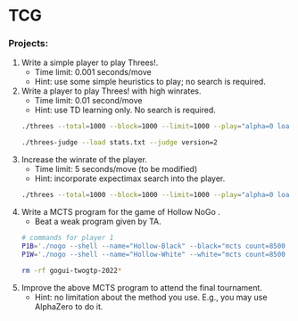 # TCG

### Projects:  
1. Write a simple player to play Threes!.  
    * Time limit: 0.001 seconds/move  
    * Hint: use some simple heuristics to play; no search is required.  
2. Write a player to play Threes! with high winrates.  
    * Time limit: 0.01 second/move  
    * Hint: use TD learning only. No search is required. 
    ```bash
    ./threes --total=1000 --block=1000 --limit=1000 --play="alpha=0 load=weights.bin" --save stats.txt
    ```
    ```bash
    ./threes-judge --load stats.txt --judge version=2
    ```
3. Increase the winrate of the player.  
    * Time limit: 5 seconds/move (to be modified)  
    * Hint: incorporate expectimax search into the player.
    ```bash
    ./threes --total=1000 --block=1000 --limit=1000 --play="alpha=0 load=weights.bin" --save stats.txt
    ```
4. Write a MCTS program for the game of Hollow NoGo .  
    * Beat a weak program given by TA.
    ```bash
    # commands for player 1
    P1B='./nogo --shell --name="Hollow-Black" --black="mcts count=8500 rootParallel"'
    P1W='./nogo --shell --name="Hollow-White" --white="mcts count=8500 rootParallel"'
    ```
    ```bash
    rm -rf gogui-twogtp-2022*
    ```
5. Improve the above MCTS program to attend the final tournament.  
    * Hint: no limitation about the method you use. E.g., you may use AlphaZero to do it.  
